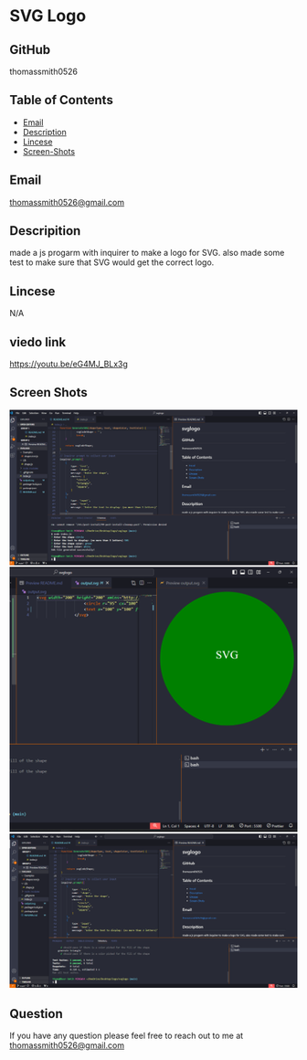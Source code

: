 # SVG Logo
## GitHub
thomassmith0526
## Table of Contents
* [Email](#Email)
* [Description](#Description)
* [Lincese](#Lincese)
* [Screen-Shots](#Screen-Shots)
## Email
thomassmith0526@gmail.com
## Descripition
made a js progarm with inquirer to make a logo for SVG.
also made some test to make sure that SVG would get the correct logo.
## Lincese
N/A
## viedo link
https://youtu.be/eG4MJ_BLx3g
## Screen Shots 
![Alt Text](./images/node.png)
![Alt Text](./images/svglogo.png)
![Alt Text](./images/test.png)
## Question
If you have any question please feel free to reach out to me at thomassmith0526@gmail.com
